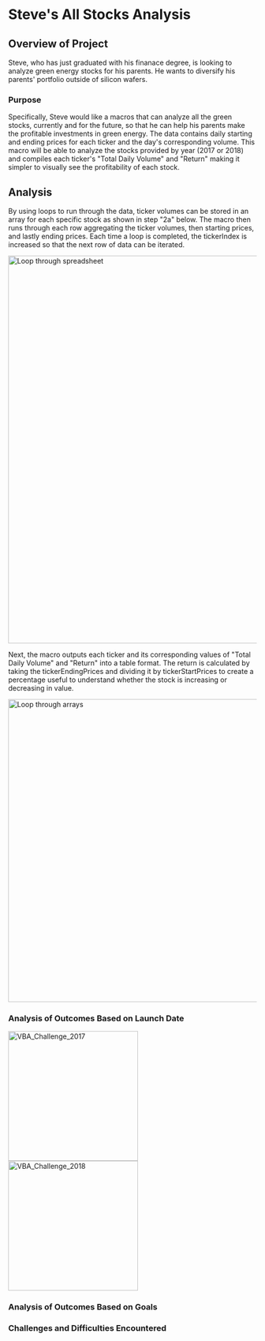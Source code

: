 # Steve's All Stocks Analysis

## Overview of Project
Steve, who has just graduated with his finanace degree, is looking to analyze green energy stocks for his parents. He wants to diversify his parents' portfolio outside of silicon wafers.

### Purpose
Specifically, Steve would like a macros that can analyze all the green stocks, currently and for the future, so that he can help his parents make the profitable investments in green energy. The data contains daily starting and ending prices for each ticker and the day's corresponding volume. This macro will be able to analyze the stocks provided by year (2017 or 2018) and compiles each ticker's "Total Daily Volume" and "Return" making it simpler to visually see the profitability of each stock.

## Analysis
By using loops to run through the data, ticker volumes can be stored in an array for each specific stock as shown in step "2a" below. The macro then runs through each row aggregating the ticker volumes, then starting prices, and lastly ending prices. Each time a loop is completed, the tickerIndex is increased so that the next row of data can be iterated. 

<img width="786" alt="Loop through spreadsheet" src="https://user-images.githubusercontent.com/114324871/207759812-848b932d-e68a-4ac1-964b-936a8802be95.png">

Next, the macro outputs each ticker and its corresponding values of "Total Daily Volume" and "Return" into a table format. The return is calculated by taking the tickerEndingPrices and dividing it by tickerStartPrices to create a percentage useful to understand whether the stock is increasing or decreasing in value.

<img width="614" alt="Loop through arrays" src="https://user-images.githubusercontent.com/114324871/207759841-bdd446d9-3f32-4154-b4e0-5956bf36c516.png">

### Analysis of Outcomes Based on Launch Date


<img width="263" alt="VBA_Challenge_2017" src="https://user-images.githubusercontent.com/114324871/207759743-6859d936-deb0-4c6a-a833-f6719ce7df53.png">
<img width="263" alt="VBA_Challenge_2018" src="https://user-images.githubusercontent.com/114324871/207759745-ddbd8476-50e2-4327-92c9-828183748a3f.png">

### Analysis of Outcomes Based on Goals


### Challenges and Difficulties Encountered


